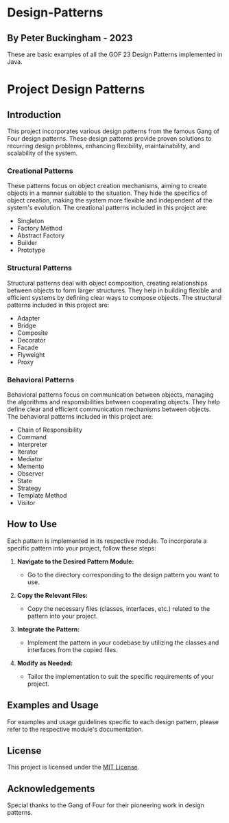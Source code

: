 # Design-Patterns
## By Peter Buckingham - 2023
These are basic examples of all the GOF 23 Design Patterns implemented in Java.

# Project Design Patterns

## Introduction

This project incorporates various design patterns from the famous Gang of Four design patterns. These design patterns provide proven solutions to recurring design problems, enhancing flexibility, maintainability, and scalability of the system.

### Creational Patterns

These patterns focus on object creation mechanisms, aiming to create objects in a manner suitable to the situation. They hide the specifics of object creation, making the system more flexible and independent of the system's evolution. The creational patterns included in this project are:

- Singleton
- Factory Method
- Abstract Factory
- Builder
- Prototype

### Structural Patterns

Structural patterns deal with object composition, creating relationships between objects to form larger structures. They help in building flexible and efficient systems by defining clear ways to compose objects. The structural patterns included in this project are:

- Adapter
- Bridge
- Composite
- Decorator
- Facade
- Flyweight
- Proxy

### Behavioral Patterns

Behavioral patterns focus on communication between objects, managing the algorithms and responsibilities between cooperating objects. They help define clear and efficient communication mechanisms between objects. The behavioral patterns included in this project are:

- Chain of Responsibility
- Command
- Interpreter
- Iterator
- Mediator
- Memento
- Observer
- State
- Strategy
- Template Method
- Visitor

## How to Use

Each pattern is implemented in its respective module. To incorporate a specific pattern into your project, follow these steps:

1. **Navigate to the Desired Pattern Module:**
    - Go to the directory corresponding to the design pattern you want to use.

2. **Copy the Relevant Files:**
    - Copy the necessary files (classes, interfaces, etc.) related to the pattern into your project.

3. **Integrate the Pattern:**
    - Implement the pattern in your codebase by utilizing the classes and interfaces from the copied files.

4. **Modify as Needed:**
    - Tailor the implementation to suit the specific requirements of your project.

## Examples and Usage

For examples and usage guidelines specific to each design pattern, please refer to the respective module's documentation.

## License

This project is licensed under the [MIT License](LICENSE).

## Acknowledgements

Special thanks to the Gang of Four for their pioneering work in design patterns.
